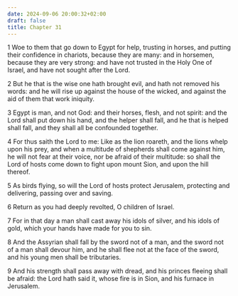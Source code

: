 ```yaml
---
date: 2024-09-06 20:00:32+02:00
draft: false
title: Chapter 31
---
```




1 Woe to them that go down to Egypt for help, trusting in horses, and putting their confidence in chariots, because they are many: and in horsemen, because they are very strong: and have not trusted in the Holy One of Israel, and have not sought after the Lord.

2 But he that is the wise one hath brought evil, and hath not removed his words: and he will rise up against the house of the wicked, and against the aid of them that work iniquity.

3 Egypt is man, and not God: and their horses, flesh, and not spirit: and the Lord shall put down his hand, and the helper shall fall, and he that is helped shall fall, and they shall all be confounded together.

4 For thus saith the Lord to me: Like as the lion roareth, and the lions whelp upon his prey, and when a multitude of shepherds shall come against him, he will not fear at their voice, nor be afraid of their multitude: so shall the Lord of hosts come down to fight upon mount Sion, and upon the hill thereof.

5 As birds flying, so will the Lord of hosts protect Jerusalem, protecting and delivering, passing over and saving.

6 Return as you had deeply revolted, O children of Israel.

7 For in that day a man shall cast away his idols of silver, and his idols of gold, which your hands have made for you to sin.

8 And the Assyrian shall fall by the sword not of a man, and the sword not of a man shall devour him, and he shall flee not at the face of the sword, and his young men shall be tributaries.

9 And his strength shall pass away with dread, and his princes fleeing shall be afraid: the Lord hath said it, whose fire is in Sion, and his furnace in Jerusalem.


